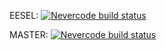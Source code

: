 EESEL: [![Nevercode build status](https://app.nevercode.io/api/projects/df6e077f-426b-433b-b4b4-3b6a52438c5c/workflows/a63ec577-62e3-404a-a463-91aaec688afc/status_badge.svg?branch=eesel)](https://app.nevercode.io/#/project/df6e077f-426b-433b-b4b4-3b6a52438c5c/workflow/a63ec577-62e3-404a-a463-91aaec688afc/latestBuild?branch=eesel)


MASTER: [![Nevercode build status](https://app.nevercode.io/api/projects/df6e077f-426b-433b-b4b4-3b6a52438c5c/workflows/a63ec577-62e3-404a-a463-91aaec688afc/status_badge.svg?branch=master)](https://app.nevercode.io/#/project/df6e077f-426b-433b-b4b4-3b6a52438c5c/workflow/a63ec577-62e3-404a-a463-91aaec688afc/latestBuild?branch=master)
